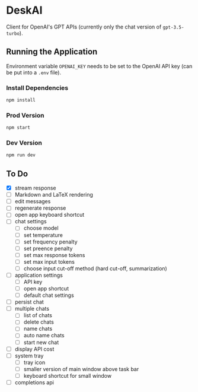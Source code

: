# DeskAI

Client for OpenAI's GPT APIs (currently only the chat version of `gpt-3.5-turbo`).

## Running the Application

Environment variable `OPENAI_KEY` needs to be set to the OpenAI API key (can be put into a `.env` file).

### Install Dependencies

```bash
npm install
```

### Prod Version

```bash
npm start
```

### Dev Version

```bash
npm run dev
```

## To Do

* [x] stream response
* [ ] Markdown and LaTeX rendering
* [ ] edit messages
* [ ] regenerate response
* [ ] open app keyboard shortcut
* [ ] chat settings
  * [ ] choose model
  * [ ] set temperature
  * [ ] set frequency penalty
  * [ ] set preence penalty
  * [ ] set max response tokens
  * [ ] set max input tokens
  * [ ] choose input cut-off method (hard cut-off, summarization)
* [ ] application settings
  * [ ] API key
  * [ ] open app shortcut
  * [ ] default chat settings
* [ ] persist chat
* [ ] multiple chats
  * [ ] list of chats
  * [ ] delete chats
  * [ ] name chats
  * [ ] auto name chats
  * [ ] start new chat
* [ ] display API cost
* [ ] system tray
  * [ ] tray icon
  * [ ] smaller version of main window above task bar
  * [ ] keyboard shortcut for small window
* [ ] completions api
